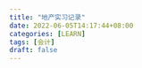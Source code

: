 ```yaml
---
title: "地产实习记录"
date: 2022-06-05T14:17:44+08:00
categories: [LEARN]
tags: [会计]
draft: false
---
```

